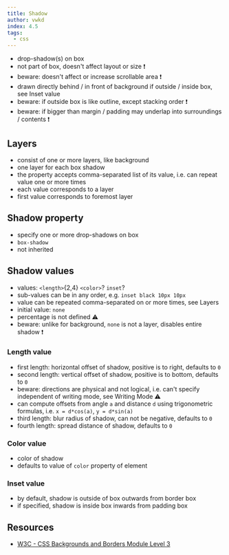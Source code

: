```yaml
---
title: Shadow
author: vwkd
index: 4.5
tags:
  - css
---
```


- drop-shadow(s) on box
- not part of box, doesn't affect layout or size ❗️
- beware: doesn't affect or increase scrollable area ❗️
- drawn directly behind / in front of background if outside / inside box, see Inset value
- beware: if outside box is like outline, except stacking order ❗️
- beware: if bigger than margin / padding may underlap into surroundings / contents ❗️



## Layers

- consist of one or more layers, like background
- one layer for each box shadow
- the property accepts comma-separated list of its value, i.e. can repeat value one or more times
- each value corresponds to a layer
- first value corresponds to foremost layer



## Shadow property

- specify one or more drop-shadows on box
- `box-shadow`
- not inherited



## Shadow values

- values: `<length>`{2,4} `<color>`? `inset`?
- sub-values can be in any order, e.g. `inset black 10px 10px`
- value can be repeated comma-separated on or more times, see Layers
- initial value: `none`
- percentage is not defined ⚠️
- beware: unlike for background, `none` is not a layer, disables entire shadow ❗️

### Length value

- first length: horizontal offset of shadow, positive is to right, defaults to `0`
- second length: vertical offset of shadow, positive is to bottom, defaults to `0`
- beware: directions are physical and not logical, i.e. can't specify independent of writing mode, see Writing Mode ⚠️
- can compute offsets from angle `a` and distance `d` using trigonometric formulas, i.e. `x = d*cos(a)`, `y = d*sin(a)`
- third length: blur radius of shadow, can not be negative, defaults to `0`
- fourth length: spread distance of shadow, defaults to `0`

### Color value

- color of shadow
- defaults to value of `color` property of element

### Inset value

- by default, shadow is outside of box outwards from border box
- if specified, shadow is inside box inwards from padding box



## Resources

- [W3C - CSS Backgrounds and Borders Module Level 3](https://www.w3.org/TR/css-backgrounds-3/)